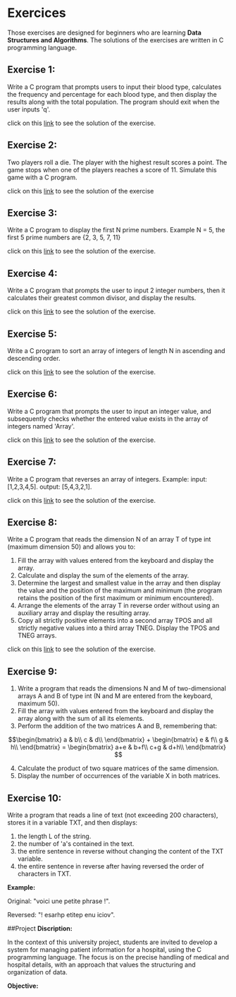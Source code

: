# Exercices
Those exercises are designed for beginners who are learning **Data Structures and Algorithms**. The solutions of the exercises are written in C programming language.

## Exercise 1:
Write a C program that prompts users to input their blood type, calculates the frequency and percentage for each blood type, and then display the results along with the total population. The program should exit when the user inputs 'q'.

click on this [link](https://github.com/ramzikhantouchi/Algorithms-and-data-structures-exercises-for-undergraduate-students/blob/main/bloodType.c) to see the solution of the exercise.

## Exercise 2:
Two players roll a die. The player with the highest result scores a point. The game stops when one of the players reaches a score of 11. Simulate this game with a C program.

click on this [link](https://github.com/ramzikhantouchi/Algorithms-and-data-structures-exercises-for-undergraduate-students/blob/main/diceRolling.c) to see the solution of the exercise
## Exercise 3:
Write a C program to display the first N prime numbers.
Example N = 5, the first 5 prime numbers are {2, 3, 5, 7, 11}

click on this [link](https://github.com/ramzikhantouchi/Algorithms-and-data-structures-exercises-for-undergraduate-students/blob/main/primeNumbers.c) to see the solution of the exercise.
## Exercise 4: 
Write a C program that prompts the user to input 2 integer numbers, then it calculates their greatest common divisor, and display the results.

click on this [link](https://github.com/ramzikhantouchi/Algorithms-and-data-structures-exercises-for-undergraduate-students/blob/main/gcd.c) to see the solution of the exercise.

## Exercise 5: 
Write a C program to sort an array of integers of length N in ascending and descending order.

click on this [link](https://github.com/ramzikhantouchi/Algorithms-and-data-structures-exercises-for-undergraduate-students/blob/main/sortingAscDesc.c) to see the solution of the exercise.

## Exercise 6: 
Write a C program that prompts the user to input an integer value, and subsequently checks whether the entered value exists in the array of integers named 'Array'.

click on this [link](https://github.com/ramzikhantouchi/Algorithms-and-data-structures-exercises-for-undergraduate-students/blob/main/searchForValue.c) to see the solution of the exercise.
## Exercise 7:
Write a C program that reverses an array of integers.
Example: input: [1,2,3,4,5].
output: [5,4,3,2,1].

click on this [link](https://github.com/ramzikhantouchi/Algorithms-and-data-structures-exercises-for-undergraduate-students/blob/main/reverseArray.c) to see the solution of the exercise.

## Exercise 8:
Write a C program that reads the dimension N of an array T of type int (maximum dimension 50) and allows you to:
1. Fill the array with values entered from the keyboard and display the array.
2. Calculate and display the sum of the elements of the array.
3. Determine the largest and smallest value in the array and then display the value and the
position of the maximum and minimum (the program retains the position of the first maximum or minimum encountered).
4. Arrange the elements of the array T in reverse order without using an auxiliary array and display the resulting array.
5. Copy all strictly positive elements into a second array TPOS and all strictly negative values into a third array TNEG. Display the TPOS and TNEG arrays.

click on this [link](https://github.com/ramzikhantouchi/Algorithms-and-data-structures-exercises-for-undergraduate-students/blob/main/arrays2.c) to see the solution of the exercise.
## Exercise 9:
1. Write a program that reads the dimensions N and M of two-dimensional arrays A and B of type int (N and M are entered from the keyboard, maximum 50).
2. Fill the array with values entered from the keyboard and display the array along with the sum of all its elements.
3. Perform the addition of the two matrices A and B, remembering that:

$$\begin{bmatrix}
a & b\\
c & d\\
\end{bmatrix} + \begin{bmatrix}
e & f\\
g & h\\
\end{bmatrix} = \begin{bmatrix}
a+e & b+f\\
c+g & d+h\\
\end{bmatrix}
$$

4. Calculate the product of two square matrices of the same dimension.
5. Display the number of occurrences of the variable X in both matrices.

## Exercise 10:
Write a program that reads a line of text (not exceeding 200 characters), stores it in a variable
TXT, and then displays:
1. the length L of the string.
2. the number of 'a's contained in the text.
3. the entire sentence in reverse without changing the content of the TXT variable.
4. the entire sentence in reverse after having reversed the order of characters in TXT.

**Example:**

Original: "voici une petite phrase !".

Reversed: "! esarhp etitep enu iciov".

##Project
**Discription:**

In the context of this university project, students are invited to develop a system for managing patient information for a hospital, using the C programming language. The focus is on the precise handling of medical and hospital details, with an approach that values the structuring and organization of data.

**Objective:**


